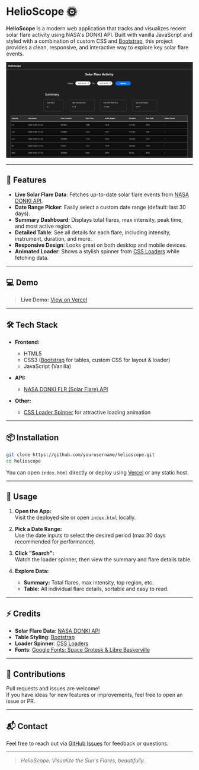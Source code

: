 # HelioScope 🌞

**HelioScope** is a modern web application that tracks and visualizes recent solar flare activity using NASA's DONKI API. Built with vanilla JavaScript and styled with a combination of custom CSS and [Bootstrap](https://getbootstrap.com/), this project provides a clean, responsive, and interactive way to explore key solar flare events.

![screenshot](./screenshots/mainSS.png) <!-- Add your screenshot image in your repo root, or update the path -->

---

## 🚀 Features

- **Live Solar Flare Data**: Fetches up-to-date solar flare events from [NASA DONKI API](https://api.nasa.gov/).
- **Date Range Picker**: Easily select a custom date range (default: last 30 days).
- **Summary Dashboard**: Displays total flares, max intensity, peak time, and most active region.
- **Detailed Table**: See all details for each flare, including intensity, instrument, duration, and more.
- **Responsive Design**: Looks great on both desktop and mobile devices.
- **Animated Loader**: Shows a stylish spinner from [CSS Loaders](https://cssloaders.github.io) while fetching data.

---

## 💻 Demo

> **Live Demo:** [View on Vercel](https://helioscope.vercel.app/)  

---

## 🛠️ Tech Stack

- **Frontend:**  
  - HTML5  
  - CSS3 ([Bootstrap](https://getbootstrap.com/) for tables, custom CSS for layout & loader)
  - JavaScript (Vanilla)

- **API:**  
  - [NASA DONKI FLR (Solar Flare) API](https://api.nasa.gov/)

- **Other:**  
  - [CSS Loader Spinner](https://cssloaders.github.io) for attractive loading animation

---

## 📦 Installation

```bash
git clone https://github.com/yourusername/helioscope.git
cd helioscope
```

You can open `index.html` directly or deploy using [Vercel](https://vercel.com/) or any static host.

---

## 📝 Usage

1. **Open the App:**  
   Visit the deployed site or open `index.html` locally.

2. **Pick a Date Range:**  
   Use the date inputs to select the desired period (max 30 days recommended for performance).

3. **Click "Search":**  
   Watch the loader spinner, then view the summary and flare details table.

4. **Explore Data:**  
   - **Summary:** Total flares, max intensity, top region, etc.
   - **Table:** All individual flare details, sortable and easy to read.

---


## ⚡ Credits

- **Solar Flare Data**: [NASA DONKI API](https://api.nasa.gov/)
- **Table Styling**: [Bootstrap](https://getbootstrap.com/)
- **Loader Spinner**: [CSS Loaders](https://cssloaders.github.io)
- **Fonts**: [Google Fonts: Space Grotesk & Libre Baskerville](https://fonts.google.com/)



---

## 🙌 Contributions

Pull requests and issues are welcome!  
If you have ideas for new features or improvements, feel free to open an issue or PR.

---

## 📬 Contact

Feel free to reach out via [GitHub Issues](https://github.com/yourusername/helioscope/issues) for feedback or questions.

---

> _HelioScope: Visualize the Sun's Flares, beautifully._
